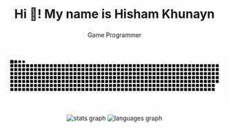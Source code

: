 <h1 align="center">Hi 👋! My name is Hisham Khunayn</h1>

###

<p align="center">Game Programmer</p>

###
<br clear="both">

<img src="https://raw.githubusercontent.com/HKhunayn/HKhunayn/output/snake.svg" alt="Snake animation" />

###

<div align="center">
  <img src="https://github-readme-stats.vercel.app/api?username=HKhunayn&hide_title=false&hide_rank=true&show_icons=true&include_all_commits=true&count_private=true&disable_animations=false&theme=aura_dark&locale=en&hide_border=true" height="150" alt="stats graph"  />
  <img src="https://github-readme-stats.vercel.app/api/top-langs?username=HKhunayn&locale=en&hide_title=false&layout=compact&card_width=320&langs_count=8&theme=aura_dark&hide_border=true" height="150" alt="languages graph"  />
</div>

###
